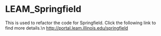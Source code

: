 # LEAM_Springfield
This is used to refactor the code for Springfield.
Click the following link to find more details.\n
http://portal.leam.illinois.edu/springfield
